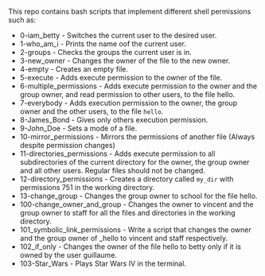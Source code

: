 This repo contains bash scripts that implement different shell permissions such as:

- 0-iam_betty - Switches the current user to the desired user.
- 1-who_am_i - Prints the name oof the current user.
- 2-groups - Checks the groups the current user is in.
- 3-new_owner - Changes the owner of the file to the new owner.
- 4-empty - Creates an empty file.
- 5-execute - Adds execute permission to the owner of the file.
- 6-multiple_permissions -  Adds execute permission to the owner and the group owner, and read permission to other users, to the file hello.
- 7-everybody - Adds execution permission to the owner, the group owner and the other users, to the file `hello`.
- 8-James_Bond - Gives only others execution permission.
- 9-John_Doe - Sets a mode of a file.
- 10-mirror_permissions - Mirrors the permissions of another file (Always despite permission changes)
- 11-directories_permissions - Adds execute permission to all subdirectories of the current directory for the owner, the group owner and all other users. Regular files should not be changed.
- 12-directory_permissions - Creates a directory called `my_dir` with permissions 751 in the working directory.
- 13-change_group - Changes the group owner to school for the file hello.
- 100-change_owner_and_group - Changes the owner to vincent and the group owner to staff for all the files and directories in the working directory.
- 101_symbolic_link_permissions - Write a script that changes the owner and the group owner of _hello to vincent and staff respectively.
- 102_if_only - Changes the owner of the file hello to betty only if it is owned by the user guillaume.
- 103-Star_Wars - Plays Star Wars IV in the terminal.

